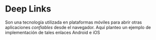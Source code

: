 # Deep Links

Son una tecnología utilizada en plataformas móviles para abrir otras aplicaciones _confiables_ desde el navegador.
Aquí planteo un ejemplo de implementación de tales enlaces Android e iOS

